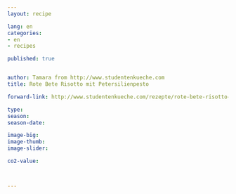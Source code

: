 ```yaml
---
layout: recipe

lang: en
categories:
- en
- recipes

published: true


author: Tamara from http://www.studentenkueche.com
title: Rote Bete Risotto mit Petersilienpesto

forward-link: http://www.studentenkueche.com/rezepte/rote-bete-risotto-mit-petersilienpesto/

type: 
season: 
season-date:  

image-big: 
image-thumb: 
image-slider: 

co2-value: 



---
```

